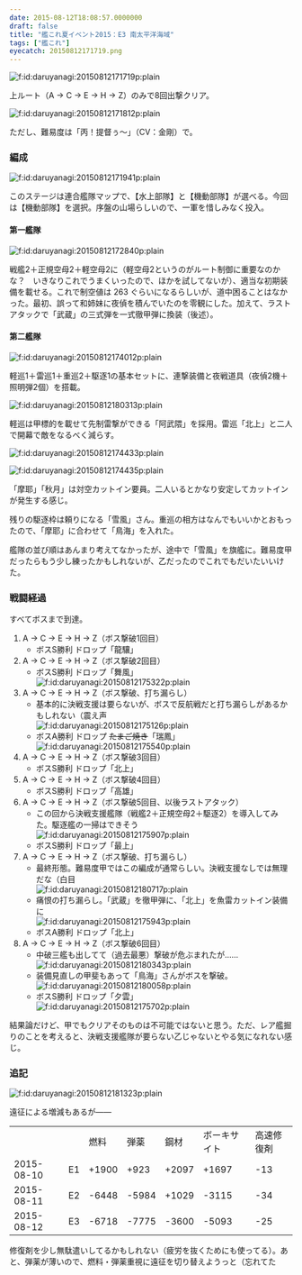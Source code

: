 ```yaml
---
date: 2015-08-12T18:08:57.0000000
draft: false
title: "艦これ夏イベント2015：E3 南太平洋海域"
tags: ["艦これ"]
eyecatch: 20150812171719.png
---
```

<p><span itemscope itemtype="http://schema.org/Photograph"><img src="20150812171719.png" alt="f:id:daruyanagi:20150812171719p:plain" title="f:id:daruyanagi:20150812171719p:plain" class="hatena-fotolife" itemprop="image"></span></p><p>上ルート（A → C → E → H → Z）のみで8回出撃クリア。</p><p><span itemscope itemtype="http://schema.org/Photograph"><img src="20150812171812.png" alt="f:id:daruyanagi:20150812171812p:plain" title="f:id:daruyanagi:20150812171812p:plain" class="hatena-fotolife" itemprop="image"></span></p><p>ただし、難易度は「丙！提督ぅ～」（CV：金剛）で。</p>

<div class="section">
<h3>編成</h3>
<p><span itemscope itemtype="http://schema.org/Photograph"><img src="20150812171941.png" alt="f:id:daruyanagi:20150812171941p:plain" title="f:id:daruyanagi:20150812171941p:plain" class="hatena-fotolife" itemprop="image"></span></p><p>このステージは連合艦隊マップで、【水上部隊】と【機動部隊】が選べる。今回は【機動部隊】を選択。序盤の山場らしいので、一軍を惜しみなく投入。</p>

<div class="section">
<h4>第一艦隊</h4>
<p><span itemscope itemtype="http://schema.org/Photograph"><img src="20150812172840.png" alt="f:id:daruyanagi:20150812172840p:plain" title="f:id:daruyanagi:20150812172840p:plain" class="hatena-fotolife" itemprop="image"></span></p><p>戦艦2＋正規空母2＋軽空母2に（軽空母2というのがルート制御に重要なのかな？　いきなりこれでうまくいったので、ほかを試してないが）、適当な初期装備を載せる。これで制空値は 263 ぐらいになるらしいが、道中困ることはなかった。最初、誤って和姉妹に夜偵を積んでいたのを零観にした。加えて、ラストアタックで「武蔵」の三式弾を一式徹甲弾に換装（後述）。</p>

</div>
<div class="section">
<h4>第二艦隊</h4>
<p><span itemscope itemtype="http://schema.org/Photograph"><img src="20150812174012.png" alt="f:id:daruyanagi:20150812174012p:plain" title="f:id:daruyanagi:20150812174012p:plain" class="hatena-fotolife" itemprop="image"></span></p><p>軽巡1＋雷巡1＋重巡2＋駆逐1の基本セットに、連撃装備と夜戦道具（夜偵2機＋照明弾2個）を搭載。</p><p><span itemscope itemtype="http://schema.org/Photograph"><img src="20150812180313.png" alt="f:id:daruyanagi:20150812180313p:plain" title="f:id:daruyanagi:20150812180313p:plain" class="hatena-fotolife" itemprop="image"></span></p><p>軽巡は甲標的を載せて先制雷撃ができる「阿武隈」を採用。雷巡「北上」と二人で開幕で敵をなるべく減らす。</p><p><span itemscope itemtype="http://schema.org/Photograph"><img src="20150812174433.png" alt="f:id:daruyanagi:20150812174433p:plain" title="f:id:daruyanagi:20150812174433p:plain" class="hatena-fotolife" itemprop="image"></span></p><p><span itemscope itemtype="http://schema.org/Photograph"><img src="20150812174435.png" alt="f:id:daruyanagi:20150812174435p:plain" title="f:id:daruyanagi:20150812174435p:plain" class="hatena-fotolife" itemprop="image"></span></p><p>「摩耶」「秋月」は対空カットイン要員。二人いるとかなり安定してカットインが発生する感じ。</p><p>残りの駆逐枠は頼りになる「雪風」さん。重巡の相方はなんでもいいかとおもったので、「摩耶」に合わせて「鳥海」を入れた。</p><p>艦隊の並び順はあんまり考えてなかったが、途中で「雪風」を旗艦に。難易度甲だったらもう少し練ったかもしれないが、乙だったのでこれでもだいたいいけた。</p>

</div>
</div>
<div class="section">
<h3>戦闘経過</h3>
<p>すべてボスまで到達。</p>

<ol>
<li>A → C → E → H → Z（ボス撃破1回目）
<ul>
<li>ボスS勝利 ドロップ「龍驤」</li>
</ul></li>
<li>A → C → E → H → Z（ボス撃破2回目）
<ul>
<li>ボスS勝利 ドロップ「舞風」<br><span itemscope itemtype="http://schema.org/Photograph"><img src="20150812175322.png" alt="f:id:daruyanagi:20150812175322p:plain" title="f:id:daruyanagi:20150812175322p:plain" class="hatena-fotolife" itemprop="image"></span></li>
</ul></li>
<li>A → C → E → H → Z（ボス撃破、打ち漏らし）
<ul>
<li>基本的に決戦支援は要らないが、ボスで反航戦だと打ち漏らしがあるかもしれない（震え声<br><span itemscope itemtype="http://schema.org/Photograph"><img src="20150812175126.png" alt="f:id:daruyanagi:20150812175126p:plain" title="f:id:daruyanagi:20150812175126p:plain" class="hatena-fotolife" itemprop="image"></span></li>
<li>ボスA勝利 ドロップ <s>たまご焼き</s>「瑞鳳」<br><span itemscope itemtype="http://schema.org/Photograph"><img src="20150812175540.png" alt="f:id:daruyanagi:20150812175540p:plain" title="f:id:daruyanagi:20150812175540p:plain" class="hatena-fotolife" itemprop="image"></span></li>
</ul></li>
<li>A → C → E → H → Z（ボス撃破3回目）
<ul>
<li>ボスS勝利 ドロップ「北上」</li>
</ul></li>
<li>A → C → E → H → Z（ボス撃破4回目）
<ul>
<li>ボスS勝利 ドロップ「高雄」</li>
</ul></li>
<li>A → C → E → H → Z（ボス撃破5回目、以後ラストアタック）
<ul>
<li>この回から決戦支援艦隊（戦艦2＋正規空母2＋駆逐2）を導入してみた。駆逐艦の一掃はできそう<br><span itemscope itemtype="http://schema.org/Photograph"><img src="20150812175907.png" alt="f:id:daruyanagi:20150812175907p:plain" title="f:id:daruyanagi:20150812175907p:plain" class="hatena-fotolife" itemprop="image"></span></li>
<li>ボスS勝利 ドロップ「最上」</li>
</ul></li>
<li>A → C → E → H → Z（ボス撃破、打ち漏らし）
<ul>
<li>最終形態。難易度甲ではこの編成が通常らしい。決戦支援なしでは無理だな（白目<br><span itemscope itemtype="http://schema.org/Photograph"><img src="20150812180717.png" alt="f:id:daruyanagi:20150812180717p:plain" title="f:id:daruyanagi:20150812180717p:plain" class="hatena-fotolife" itemprop="image"></span></li>
<li>痛恨の打ち漏らし。「武蔵」を徹甲弾に、「北上」を魚雷カットイン装備に<br><span itemscope itemtype="http://schema.org/Photograph"><img src="20150812175943.png" alt="f:id:daruyanagi:20150812175943p:plain" title="f:id:daruyanagi:20150812175943p:plain" class="hatena-fotolife" itemprop="image"></span></li>
<li>ボスA勝利 ドロップ「北上」</li>
</ul></li>
<li>A → C → E → H → Z（ボス撃破6回目）
<ul>
<li>中破三艦も出してて（過去最悪）撃破が危ぶまれたが……<br><span itemscope itemtype="http://schema.org/Photograph"><img src="20150812180343.png" alt="f:id:daruyanagi:20150812180343p:plain" title="f:id:daruyanagi:20150812180343p:plain" class="hatena-fotolife" itemprop="image"></span></li>
<li>装備見直しの甲斐もあって「鳥海」さんがボスを撃破。<br><span itemscope itemtype="http://schema.org/Photograph"><img src="20150812180058.png" alt="f:id:daruyanagi:20150812180058p:plain" title="f:id:daruyanagi:20150812180058p:plain" class="hatena-fotolife" itemprop="image"></span></li>
<li>ボスS勝利 ドロップ「夕雲」<br><span itemscope itemtype="http://schema.org/Photograph"><img src="20150812175702.png" alt="f:id:daruyanagi:20150812175702p:plain" title="f:id:daruyanagi:20150812175702p:plain" class="hatena-fotolife" itemprop="image"></span></li>
</ul></li>
</ol><p>結果論だけど、甲でもクリアそのものは不可能ではないと思う。ただ、レア艦掘りのことを考えると、決戦支援艦隊が要らない乙じゃないとやる気になれない感じ。</p>

</div>
<div class="section">
<h3>追記</h3>
<p><span itemscope itemtype="http://schema.org/Photograph"><img src="20150812181323.png" alt="f:id:daruyanagi:20150812181323p:plain" title="f:id:daruyanagi:20150812181323p:plain" class="hatena-fotolife" itemprop="image"></span></p><p>遠征による増減もあるが――</p>

<table>
<tr>
<td> </td>
<td> </td>
<td>燃料</td>
<td>弾薬</td>
<td>鋼材</td>
<td>ボーキサイト</td>
<td>高速修復剤</td>
</tr>
<tr>
<td>2015-08-10</td>
<td>E1</td>
<td>+1900</td>
<td>+923</td>
<td>+2097</td>
<td>+1697</td>
<td>-13</td>
</tr>
<tr>
<td>2015-08-11</td>
<td>E2</td>
<td>-6448</td>
<td>-5984</td>
<td>+1029</td>
<td>-3115</td>
<td>-34</td>
</tr>
<tr>
<td>2015-08-12</td>
<td>E3</td>
<td>-6718</td>
<td>-7775</td>
<td>-3600</td>
<td>-5093</td>
<td>-25</td>
</tr>
</table><p>修復剤を少し無駄遣いしてるかもしれない（疲労を抜くためにも使ってる）。あと、弾薬が薄いので、燃料・弾薬重視に遠征を切り替えようっと（忘れてた</p>

</div>
